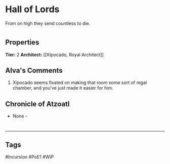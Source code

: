 # Hall of Lords
From on high they send countless to die.

#
## Properties
**Tier:** 2
**Architect:** [[Xipocado, Royal Architect]]
## Alva's Comments
1. Xipocado seems fixated on making that room some sort of regal chamber, and you've just made it easier for him.
## Chronicle of Atzoatl
- None -

#
---
## Tags
#Incursion
#PoE1
#WiP
